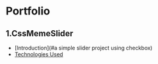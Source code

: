 # Portfolio
## 1.CssMemeSlider
- [Introduction](#a simple slider project using checkbox)
- [Technologies Used](#HTML,CSS,Git,Github)
